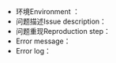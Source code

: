 - 环境Environment ：
- 问题描述Issue description：
- 问题重现Reproduction step：
- Error message： 
- Error log：

 
